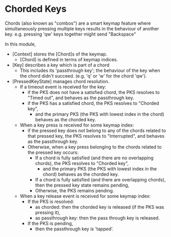 # Chorded Keys

Chords (also known as "combos") are a smart keymap feature where
simultaneously pressing multiple keys results in the behaviour of another
key. e.g. pressing 'qw' keys together might send "Backspace"

In this module,
- [Context] stores the [Chord]s of the keymap.
  - [Chord] is defined in terms of keymap indices.
- [Key] describes a key which is part of a chord
  - This includes its 'passthrough key';
    the behaviour of the key when the chord
    didn't succeed.
    (e.g. 'q' or 'w' for the chord 'qw').
- [PressedKeyState] manages chord resolution.
  - If a timeout event is received for the key:
    - if the PKS does not have a satisfied chord,
      the PKS resolves to "Timed out",
      and behaves as the passthrough key.
    - if the PKS has a satisfied chord,
      the PKS resolves to "Chorded key",
      - and the primary PKS
        (the PKS with lowest index in the chord)
        behaves as the chorded key.
  - When a key press is received for some keymap index:
    - if the pressed key does not belong to any of  the chords related to
       that pressed key,
      the PKS resolves to "Interrupted",
      and behaves as the passthrough key.
    - Otherwise,
       when a key press belonging to the chords related to the pressed key occurs:
      - If a chord is fully satisfied (and there are no overlapping chords),
        the PKS resolves to "Chorded key",
        - and the primary PKS
          (the PKS with lowest index in the chord)
          behaves as the chorded key.
      - If a chord is fully satisfied (and there are overlapping chords),
        then the pressed key state remains pending,
      - Otherwise, the PKS remains pending.
  - When a key release event is received for some keymap index:
    - If the PKS is resolved:
      - as chorded: then the chorded key is released (if the PKS was pressing it),
      - as passthrough key: then the pass through key is released.
    - If the PKS is pending,
      - then the passthrough key is 'tapped'.

